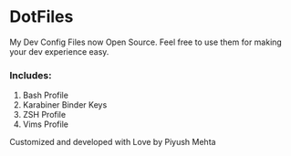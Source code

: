 # DotFiles
My Dev Config Files now Open Source.
Feel free to use them for making your dev experience easy.

### Includes:
1. Bash Profile
2. Karabiner Binder Keys
3. ZSH Profile
4. Vims Profile

Customized and developed with Love by Piyush Mehta
